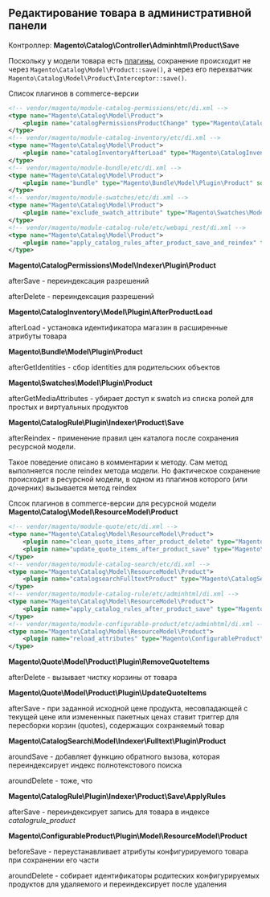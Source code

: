 ## Редактирование товара в административной панели

Контроллер: **Magento\Catalog\Controller\Adminhtml\Product\Save**

Поскольку у модели товара есть [плагины](/magento/podsistemi/plagini.md), сохранение происходит не через `Magento\Catalog\Model\Product::save()`, а через его перехватчик `Magento\Catalog\Model\Product\Interceptor::save()`.

Список плагинов в commerce-версии

```xml
<!-- vendor/magento/module-catalog-permissions/etc/di.xml -->
<type name="Magento\Catalog\Model\Product">
    <plugin name="catalogPermissionsProductChange" type="Magento\CatalogPermissions\Model\Indexer\Plugin\Product"/>
</type>
<!-- vendor/magento/module-catalog-inventory/etc/di.xml -->
<type name="Magento\Catalog\Model\Product">
    <plugin name="catalogInventoryAfterLoad" type="Magento\CatalogInventory\Model\Plugin\AfterProductLoad"/>
</type>
<!-- vendor/magento/module-bundle/etc/di.xml -->
<type name="Magento\Catalog\Model\Product">
    <plugin name="bundle" type="Magento\Bundle\Model\Plugin\Product" sortOrder="100" />
</type>
<!-- vendor/magento/module-swatches/etc/di.xml -->
<type name="Magento\Catalog\Model\Product">
    <plugin name="exclude_swatch_attribute" type="Magento\Swatches\Model\Plugin\Product" />
</type>
<!-- vendor/magento/module-catalog-rule/etc/webapi_rest/di.xml -->
<type name="Magento\Catalog\Model\Product">
    <plugin name="apply_catalog_rules_after_product_save_and_reindex" type="Magento\CatalogRule\Plugin\Indexer\Product\Save\ApplyRulesAfterReindex"/>
</type>
```

**Magento\CatalogPermissions\Model\Indexer\Plugin\Product**

afterSave - переиндексация разрешений

afterDelete - переиндексация разрешений

**Magento\CatalogInventory\Model\Plugin\AfterProductLoad**

afterLoad - установка идентификатора магазин в расширенные атрибуты товара

**Magento\Bundle\Model\Plugin\Product**

afterGetIdentities - сбор identities для родительских объектов

**Magento\Swatches\Model\Plugin\Product**

afterGetMediaAttributes - убирает доступ к swatch из списка ролей для простых и виртуальных продуктов

**Magento\CatalogRule\Plugin\Indexer\Product\Save**

afterReindex - применение правил цен каталога после сохранения ресурсной модели.

Такое поведение описано в комментарии к методу. Сам метод выполняется после reindex метода модели. Но фактическое сохранение происходит в ресурсной модели, в одном из плагинов которого \(или дочерних\) вызывается метод reindex

Спсок плагинов в commerce-версии для ресурсной модели **Magento\Catalog\Model\ResourceModel\Product**

```xml
<!-- vendor/magento/module-quote/etc/di.xml -->
<type name="Magento\Catalog\Model\ResourceModel\Product">
    <plugin name="clean_quote_items_after_product_delete" type="Magento\Quote\Model\Product\Plugin\RemoveQuoteItems"/>
    <plugin name="update_quote_items_after_product_save" type="Magento\Quote\Model\Product\Plugin\UpdateQuoteItems"/>
</type>
<!-- vendor/magento/module-catalog-search/etc/di.xml -->
<type name="Magento\Catalog\Model\ResourceModel\Product">
    <plugin name="catalogsearchFulltextProduct" type="Magento\CatalogSearch\Model\Indexer\Fulltext\Plugin\Product"/>
</type>
<!-- vendor/magento/module-catalog-rule/etc/adminhtml/di.xml -->
<type name="Magento\Catalog\Model\ResourceModel\Product">
    <plugin name="apply_catalog_rules_after_product_save" type="Magento\CatalogRule\Plugin\Indexer\Product\Save\ApplyRules"/>
</type>
<!-- vendor/magento/module-configurable-product/etc/adminhtml/di.xml -->
<type name="Magento\Catalog\Model\ResourceModel\Product">
    <plugin name="reload_attributes" type="Magento\ConfigurableProduct\Plugin\Model\ResourceModel\Product" />
</type>
```

**Magento\Quote\Model\Product\Plugin\RemoveQuoteItems**

afterDelete - вызывает чистку корзины от товара

**Magento\Quote\Model\Product\Plugin\UpdateQuoteItems**

afterSave - при заданной исходной цене продукта, несовпадающей с текущей цене или измененных пакетных ценах ставит триггер для пересборки корзин \(quotes\), содержащих сохраняемый товар

**Magento\CatalogSearch\Model\Indexer\Fulltext\Plugin\Product**

aroundSave - добавляет функцию обратного вызова, которая переиндексирует индекс полнотекстового поиска

aroundDelete - тоже, что

**Magento\CatalogRule\Plugin\Indexer\Product\Save\ApplyRules**

afterSave - переиндексирует запись для товара в индексе _catalogrule\_product_

**Magento\ConfigurableProduct\Plugin\Model\ResourceModel\Product**

beforeSave - переустанавливает атрибуты конфигурируемого товара при сохранении его части

aroundDelete - собирает идентификаторы родитеских конфигурируемых продуктов для удаляемого и переиндексирует после удаления

